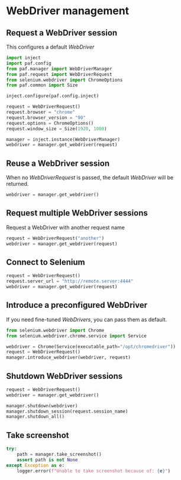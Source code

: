 # WebDriver management

## Request a WebDriver session

This configures a default *WebDriver*

```python
import inject
import paf.config
from paf.manager import WebDriverManager
from paf.request import WebDriverRequest
from selenium.webdriver import ChromeOptions
from paf.common import Size

inject.configure(paf.config.inject)

request = WebDriverRequest()
request.browser = "chrome"
request.browser_version = "90"
request.options = ChromeOptions()
request.window_size = Size(1920, 1080)

manager = inject.instance(WebDriverManager)
webdriver = manager.get_webdriver(request)
```

## Reuse a WebDriver session

When no *WebDriverRequest* is passed, the default *WebDriver* will be returned.

```python
webdriver = manager.get_webdriver()
```

## Request multiple WebDriver sessions

Request a WebDriver with another request name 
```python
request = WebDriverRequest("another")
webdriver = manager.get_webdriver(request)
```

## Connect to Selenium

```python
request = WebDriverRequest()
request.server_url = "http://remote.server:4444"
webdriver = manager.get_webdriver(request)
```

## Introduce a preconfigured WebDriver

If you need fine-tuned *WebDrivers*, you can pass them as default.

```python
from selenium.webdriver import Chrome
from selenium.webdriver.chrome.service import Service

webdriver = Chrome(Service(executable_path="/opt/chromedriver"))
request = WebDriverRequest()
manager.introduce_webdriver(webdriver, request)
```


## Shutdown WebDriver sessions

```python
request = WebDriverRequest()
webdriver = manager.get_webdriver()

manager.shutdown(webdriver)
manager.shutdown_session(request.session_name)
manager.shutdown_all()
```

## Take screenshot
```python
try:
    path = manager.take_screenshot()
    assert path is not None
except Exception as e:
    logger.error(f"Unable to take screenshot because of: {e}")
```
